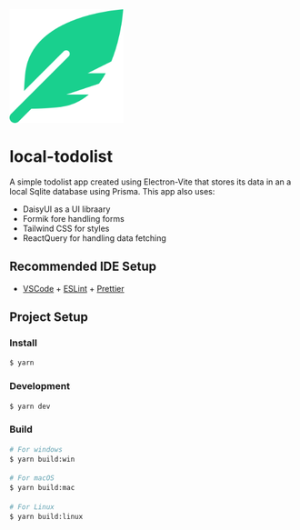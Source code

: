 <img height="200px" src="https://github.com/devlotfi/local-todolist/blob/main/github-assets/logo.svg">

# local-todolist

A simple todolist app created using Electron-Vite that stores its data in an a local Sqlite database using Prisma.
This app also uses:
- DaisyUI as a UI libraary
- Formik fore handling forms
- Tailwind CSS for styles
- ReactQuery for handling data fetching


## Recommended IDE Setup

- [VSCode](https://code.visualstudio.com/) + [ESLint](https://marketplace.visualstudio.com/items?itemName=dbaeumer.vscode-eslint) + [Prettier](https://marketplace.visualstudio.com/items?itemName=esbenp.prettier-vscode)

## Project Setup

### Install

```bash
$ yarn
```

### Development

```bash
$ yarn dev
```

### Build

```bash
# For windows
$ yarn build:win

# For macOS
$ yarn build:mac

# For Linux
$ yarn build:linux
```
